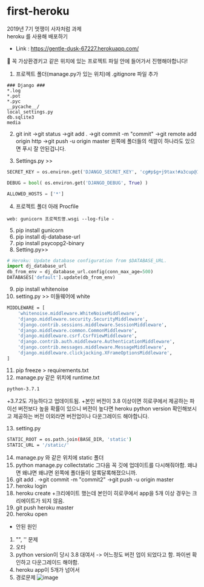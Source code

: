 # first-heroku

2019년 7기 멋쟁이 사자처럼 과제   
heroku 를 사용해 배포하기   

* Link : <https://gentle-dusk-67227.herokuapp.com/>   

📌 꼭 가상환경키고 같은 위치에 있는 프로젝트 파일 안에 들어가서 진행해야합니다!

1. 프로젝트 폴더(manage.py가 있는 위치)에 .gitignore 파일 추가
```
### Django ###
*.log
*.pot
*.pyc
__pycache__/
local_settings.py
db.sqlite3
media
```
2. git init
->git status 
->git add . 
->git commit -m "commit"
->git remote add origin http
->git push -u origin master
왼쪽에 폴더들의 색깔이 하나라도 있으면 푸시 잘 안된겁니다.

3. Settings.py >>
```python
SECRET_KEY = os.environ.get('DJANGO_SECRET_KEY', 'cg#p$g+j9tax!#a3cup@1$8obt2_+&k3q+pmu)5%asj6yjpkag')
```

```python
DEBUG = bool( os.environ.get('DJANGO_DEBUG', True) )
```
```python
ALLOWED_HOSTS = ['*']
```
4. 프로젝트 폴더 아래 Procfile 
```
web: gunicorn 프로젝트명.wsgi --log-file -
```
5. pip install gunicorn
6. pip install dj-database-url
7. pip install psycopg2-binary
8. Setting.py>>
```python
# Heroku: Update database configuration from $DATABASE_URL.
import dj_database_url
db_from_env = dj_database_url.config(conn_max_age=500)
DATABASES['default'].update(db_from_env)
```
9. pip install whitenoise
10. setting.py >> 미들웨어에 white
```bash
MIDDLEWARE = [
    'whitenoise.middleware.WhiteNoiseMiddleware',
    'django.middleware.security.SecurityMiddleware',
    'django.contrib.sessions.middleware.SessionMiddleware',
    'django.middleware.common.CommonMiddleware',
    'django.middleware.csrf.CsrfViewMiddleware',
    'django.contrib.auth.middleware.AuthenticationMiddleware',
    'django.contrib.messages.middleware.MessageMiddleware',
    'django.middleware.clickjacking.XFrameOptionsMiddleware',
]
```
11. pip freeze > requirements.txt
12. manage.py 같은 위치에 runtime.txt
```
python-3.7.1
```
+3.7.2도 가능하다고 업데이트됨.
+본인 버전이 3.8 이상이면 히로쿠에서 제공하는 파이선 버전보다 높을 확률이 있으니 버전이 높다면 heroku python version 확인해보시고
제공하는 버전 이외라면 버전업이나 다운그레이드 해야합니다.

13. setting.py 
```bash
STATIC_ROOT = os.path.join(BASE_DIR, 'static')
STATIC_URL = '/static/'
```
14. manage.py 와 같은 위치에 static 폴더
15. python manage.py collectstatic
그다음 꼭 깃에 업데이트를 다시해줘야함.
왜냐면 왜냐면 왜냐면 왼쪽에 폴더들이 알록달록해졌으니까.
16. git add .
->git commit -m "commit2"
->git push -u origin master
17. heroku login
18. heroku create
+크리에이트 했는데 본인이 히로쿠에서 app을 5개 이상  경우는 크리에이트가 되지 않음.
19. git push heroku master
20. heroku open


* 안된 원인
1. "", '' 문제
2. 오타
3. python version이 당시 3.8 대여서 -> 어느정도 버전 업이 되었다고 함. 파이썬 확인하고 다운그레이드 해야함.
4. heroku app이 5개가 넘어서
5. 경로문제
![image](https://user-images.githubusercontent.com/31887934/84564517-43f7b780-ad9d-11ea-98a4-6de8403e57e7.png)
